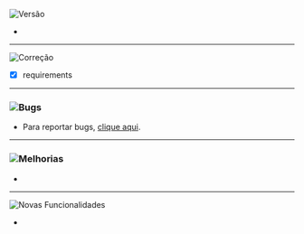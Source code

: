 ![Versão](https://img.shields.io/badge/version-1.0.4-orange)

-
---
![Correção](https://img.shields.io/badge/status-correção-brightgreen)

- [x] requirements
---
### ![Bugs](https://img.shields.io/badge/status-bugs-red)
- Para reportar bugs, [clique aqui](https://github.com/PauloCesar-dev404/M3u8_Analyzer/issues).
---
### ![Melhorias](https://img.shields.io/badge/status-melhorias-yellow)
- 
---
![Novas Funcionalidades](https://img.shields.io/badge/status-novas_funcionalidades-blue)

- 